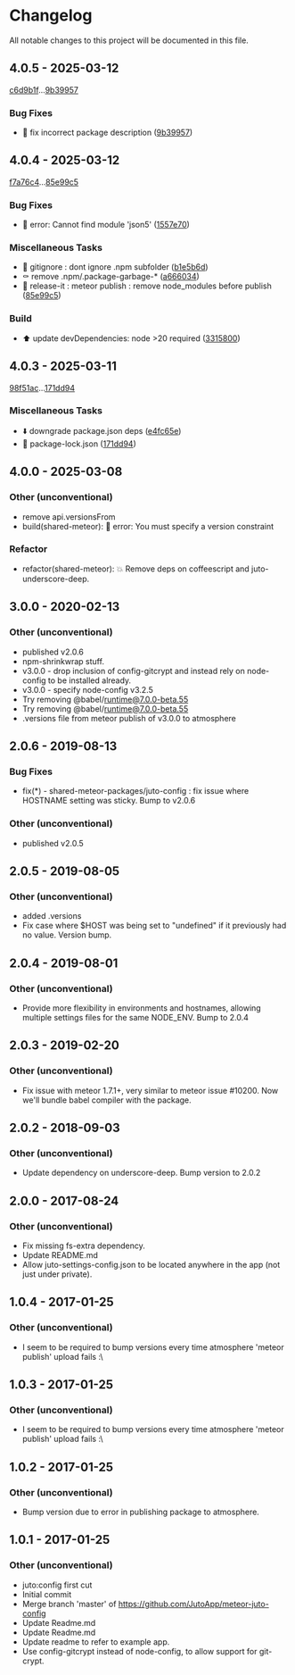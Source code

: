 # Changelog

All notable changes to this project will be documented in this file.

## 4.0.5 - 2025-03-12

[c6d9b1f](c6d9b1f45c45fa00181bb68e63f150881857b24d)...[9b39957](9b3995760eb134fda75afcda2fc40156070a24ed)

### Bug Fixes

- :memo: fix incorrect package description ([9b39957](9b3995760eb134fda75afcda2fc40156070a24ed))

## 4.0.4 - 2025-03-12

[f7a76c4](f7a76c4cc2637d402c01746b7daa6be5f9c080bb)...[85e99c5](85e99c5f5777d7b8af8a901d7c4b80f171a20bdb)

### Bug Fixes

- :bug: error: Cannot find module 'json5' ([1557e70](1557e70375f0aef3ff982c1d4a9bb8fe584b3b84))

### Miscellaneous Tasks

- :see_no_evil: gitignore : dont ignore .npm subfolder ([b1e5b6d](b1e5b6de83a8bd53454c2b477023ae18b32a2425))
- :coffin: remove .npm/.package-garbage-* ([a666034](a6660344a4310092b8bfcd1e4c261a46dedc747f))
- :green_heart: release-it : meteor publish : remove node_modules before publish ([85e99c5](85e99c5f5777d7b8af8a901d7c4b80f171a20bdb))

### Build

- :arrow_up: update devDependencies: node >20 required ([3315800](3315800a3c3db70ce4f0bd5fd469e99fa0df3a52))

## 4.0.3 - 2025-03-11

[98f51ac](98f51ac83c1f398a00620221767a78213f7ac5e1)...[171dd94](171dd94904f0af666368816f65da2a850d01d510)

### Miscellaneous Tasks

- :arrow_down: downgrade package.json deps ([e4fc65e](e4fc65eaba3f523c659ee1312846c61eeb584888))
- :pushpin: package-lock.json ([171dd94](171dd94904f0af666368816f65da2a850d01d510))

## 4.0.0 - 2025-03-08

### Other (unconventional)

- remove api.versionsFrom
- build(shared-meteor): :pushpin: error: You must specify a version constraint

### Refactor

- refactor(shared-meteor): :boom: Remove deps on coffeescript and juto-underscore-deep.

## 3.0.0 - 2020-02-13

### Other (unconventional)

- published v2.0.6
- npm-shrinkwrap stuff.
- v3.0.0 - drop inclusion of config-gitcrypt and instead rely on node-config to be installed already.
- v3.0.0 - specify node-config v3.2.5
- Try removing @babel/runtime@7.0.0-beta.55
- Try removing @babel/runtime@7.0.0-beta.55
- .versions file from meteor publish of v3.0.0 to atmosphere

## 2.0.6 - 2019-08-13

### Bug Fixes

- fix(*) - shared-meteor-packages/juto-config : fix issue where HOSTNAME setting was sticky. Bump to v2.0.6

### Other (unconventional)

- published v2.0.5

## 2.0.5 - 2019-08-05

### Other (unconventional)

- added .versions
- Fix case where $HOST was being set to "undefined" if it previously had no value. Version bump.

## 2.0.4 - 2019-08-01

### Other (unconventional)

- Provide more flexibility in environments and hostnames, allowing multiple settings files for the same NODE_ENV. Bump to 2.0.4

## 2.0.3 - 2019-02-20

### Other (unconventional)

- Fix issue with meteor 1.7.1+, very similar to meteor issue #10200. Now we'll bundle babel compiler with the package.

## 2.0.2 - 2018-09-03

### Other (unconventional)

- Update dependency on underscore-deep. Bump version to 2.0.2

## 2.0.0 - 2017-08-24

### Other (unconventional)

- Fix missing fs-extra dependency.
- Update README.md
- Allow juto-settings-config.json to be located anywhere in the app (not just under private).

## 1.0.4 - 2017-01-25

### Other (unconventional)

- I seem to be required to bump versions every time atmosphere 'meteor publish' upload fails :\

## 1.0.3 - 2017-01-25

### Other (unconventional)

- I seem to be required to bump versions every time atmosphere 'meteor publish' upload fails :\

## 1.0.2 - 2017-01-25

### Other (unconventional)

- Bump version due to error in publishing package to atmosphere.

## 1.0.1 - 2017-01-25

### Other (unconventional)

- juto:config first cut
- Initial commit
- Merge branch 'master' of https://github.com/JutoApp/meteor-juto-config
- Update Readme.md
- Update Readme.md
- Update readme to refer to example app.
- Use config-gitcrypt instead of node-config, to allow support for git-crypt.

<!-- generated by git-cliff -->
